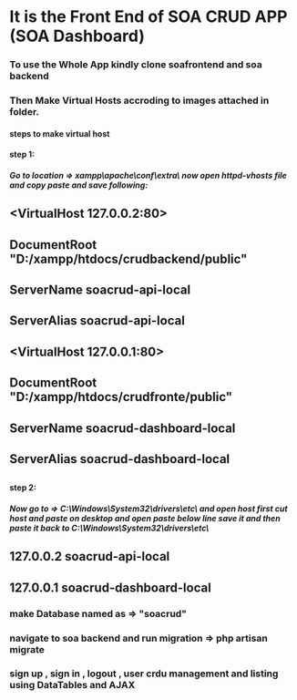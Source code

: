 # It is the Front End of SOA CRUD APP (SOA Dashboard)

### To use the Whole App kindly clone soafrontend and soa backend  
### Then Make Virtual Hosts accroding to images attached in folder.

#### steps to make virtual host
#### step 1:
##### Go to location =>  xampp\apache\conf\extra\ now open httpd-vhosts file and copy paste and save following:


## <VirtualHost 127.0.0.2:80>
  ## DocumentRoot "D:/xampp/htdocs/crudbackend/public"
  ## ServerName soacrud-api-local
  ## ServerAlias soacrud-api-local
## </VirtualHost>

## <VirtualHost 127.0.0.1:80>
  ## DocumentRoot "D:/xampp/htdocs/crudfronte/public"
   ## ServerName soacrud-dashboard-local
   ## ServerAlias soacrud-dashboard-local
## </VirtualHost>

#### step 2:
##### Now go to => C:\Windows\System32\drivers\etc\ and open host first cut host and paste on desktop and open paste below line save it and then paste it back to C:\Windows\System32\drivers\etc\

## 127.0.0.2       soacrud-api-local
## 127.0.0.1       soacrud-dashboard-local

### make Database named as => "soacrud"
### navigate to soa backend and run migration => php artisan migrate 
### sign up , sign in , logout , user crdu management and listing using DataTables and AJAX 

